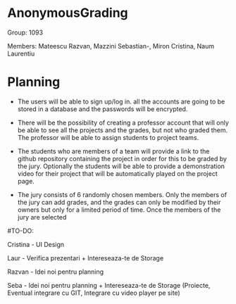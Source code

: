 # AnonymousGrading

Group: 1093

Members: Mateescu Razvan, Mazzini Sebastian-, Miron Cristina, Naum Laurentiu

# Planning
  - The users will be able to sign up/log in. all the accounts are going to be stored in a database and the passwords will be encrypted.
  
  - There will be the possibility of creating a professor account that will only be able to see all the projects and the grades, but not who graded them. The professor will be able to assign students to project teams.
  
  - The students who are members of a team will provide a link to the github repository containing the project in order for this to be graded by the jury. Optionally the students 
will be able to provide a demonstration video for their project that will be automatically played on the project page.

  - The jury consists of 6 randomly chosen members. Only the members of the jury can add grades, and the grades can only be modified by their owners but only 
for a limited period of time. Once the members of the jury are selected 

#TO-DO:

Cristina - UI Design

Laur - Verifica prezentari + Intereseaza-te de Storage

Razvan - Idei noi pentru planning

Seba - Idei noi pentru planning + Intereseaza-te de Storage (Proiecte, Eventual integrare cu GIT, Integrare cu video player pe site)

